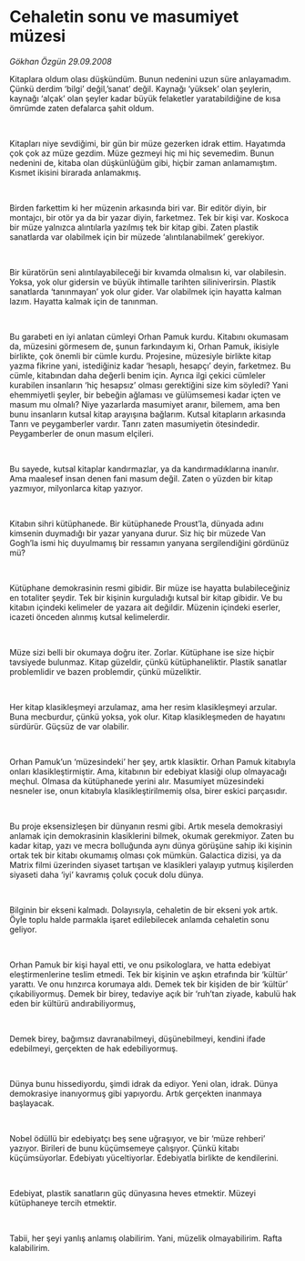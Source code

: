 # Cehaletin sonu ve masumiyet müzesi

*Gökhan Özgün 29.09.2008*

<div class="taraf_structure_2col_1zq">
<div class="margen_n">



 <p></p><p>Kitaplara oldum olası düşkündüm. Bunun nedenini uzun süre anlayamadım. Çünkü derdim ‘bilgi’ değil,’sanat’ değil. Kaynağı ‘yüksek’ olan şeylerin, kaynağı ‘alçak’ olan şeyler kadar büyük felaketler yaratabildiğine de kısa ömrümde zaten defalarca şahit oldum. </p><br/>
<p>Kitapları niye sevdiğimi, bir gün bir müze gezerken idrak ettim. Hayatımda çok çok az müze gezdim. Müze gezmeyi hiç mi hiç sevemedim. Bunun nedenini de, kitaba olan düşkünlüğüm gibi, hiçbir zaman anlamamıştım. Kısmet ikisini birarada anlamakmış.</p><br/>
<p>Birden farkettim ki her müzenin arkasında biri var. Bir editör diyin, bir montajcı, bir otör ya da bir yazar diyin, farketmez. Tek bir kişi var. Koskoca bir müze yalnızca alıntılarla yazılmış tek bir kitap gibi. Zaten plastik sanatlarda var olabilmek için bir müzede ‘alıntılanabilmek’ gerekiyor.</p><br/>
<p>Bir küratörün seni alıntılayabileceği bir kıvamda olmalısın ki, var olabilesin. Yoksa, yok olur gidersin ve büyük ihtimalle tarihten siliniverirsin. Plastik sanatlarda ‘tanınmayan’ yok olur gider. Var olabilmek için hayatta kalman lazım. Hayatta kalmak için de tanınman. </p><br/>
<p>Bu garabeti en iyi anlatan cümleyi Orhan Pamuk kurdu. Kitabını okumasam da, müzesini görmesem de, şunun farkındayım ki, Orhan Pamuk, ikisiyle birlikte, çok önemli bir cümle kurdu. Projesine, müzesiyle birlikte kitap yazma fikrine yani, istediğiniz kadar ‘hesaplı, hesapçı’ deyin, farketmez. Bu cümle, kitabından daha değerli benim için. Ayrıca ilgi çekici cümleler kurabilen insanların ‘hiç hesapsız’ olması gerektiğini size kim söyledi? Yani ehemmiyetli şeyler, bir bebeğin ağlaması ve gülümsemesi kadar içten ve masum mu olmalı? Niye yazarlarda masumiyet aranır, bilemem, ama ben bunu insanların kutsal kitap arayışına bağlarım. Kutsal kitapların arkasında Tanrı ve peygamberler vardır. Tanrı zaten masumiyetin ötesindedir. Peygamberler de onun masum elçileri.</p><br/>
<p>Bu sayede, kutsal kitaplar kandırmazlar, ya da kandırmadıklarına inanılır. Ama maalesef insan denen fani masum değil. Zaten o yüzden bir kitap yazmıyor, milyonlarca kitap yazıyor. </p><br/>
<p>Kitabın sihri kütüphanede. Bir kütüphanede Proust’la, dünyada adını kimsenin duymadığı bir yazar yanyana durur. Siz hiç bir müzede Van Gogh’la ismi hiç duyulmamış bir ressamın yanyana sergilendiğini gördünüz mü? </p><br/>
<p>Kütüphane demokrasinin resmi gibidir. Bir müze ise hayatta bulabileceğiniz en totaliter şeydir. Tek bir kişinin kurguladığı kutsal bir kitap gibidir. Ve bu kitabın içindeki kelimeler de yazara ait değildir. Müzenin içindeki eserler, icazeti önceden alınmış kutsal kelimelerdir. </p><br/>
<p>Müze sizi belli bir okumaya doğru iter. Zorlar. Kütüphane ise size hiçbir tavsiyede bulunmaz. Kitap güzeldir, çünkü kütüphaneliktir. Plastik sanatlar problemlidir ve bazen problemdir, çünkü müzeliktir. </p><br/>
<p>Her kitap klasikleşmeyi arzulamaz, ama her resim klasikleşmeyi arzular. Buna mecburdur, çünkü yoksa, yok olur. Kitap klasikleşmeden de hayatını sürdürür. Güçsüz de var olabilir. </p><br/>
<p>Orhan Pamuk’un ‘müzesindeki’ her şey, artık klasiktir. Orhan Pamuk kitabıyla onları klasikleştirmiştir. Ama, kitabının bir edebiyat klasiği olup olmayacağı meçhul. Olmasa da kütüphanede yerini alır. Masumiyet müzesindeki nesneler ise, onun kitabıyla klasikleştirilmemiş olsa, birer eskici parçasıdır.</p><br/>
<p>Bu proje eksensizleşen bir dünyanın resmi gibi. Artık mesela demokrasiyi anlamak için demokrasinin klasiklerini bilmek, okumak gerekmiyor. Zaten bu kadar kitap, yazı ve mecra bolluğunda aynı dünya görüşüne sahip iki kişinin ortak tek bir kitabı okumamış olması çok mümkün. Galactica dizisi, ya da Matrix filmi üzerinden siyaset tartışan ve klasikleri yalayıp yutmuş kişilerden siyaseti daha ‘iyi’ kavramış çoluk çocuk dolu dünya. </p><br/>
<p>Bilginin bir ekseni kalmadı. Dolayısıyla, cehaletin de bir ekseni yok artık. Öyle toplu halde parmakla işaret edilebilecek anlamda cehaletin sonu geliyor.</p><br/>
<p>Orhan Pamuk bir kişi hayal etti, ve onu psikologlara, ve hatta edebiyat eleştirmenlerine teslim etmedi. Tek bir kişinin ve aşkın etrafında bir ‘kültür’ yarattı. Ve onu hınzırca korumaya aldı. Demek tek bir kişiden de bir ‘kültür’ çıkabiliyormuş. Demek bir birey, tedaviye açık bir ‘ruh’tan ziyade, kabulü hak eden bir kültürü andırabiliyormuş, </p><br/>
<p>Demek birey, bağımsız davranabilmeyi, düşünebilmeyi, kendini ifade edebilmeyi, gerçekten de hak edebiliyormuş. </p><br/>
<p>Dünya bunu hissediyordu, şimdi idrak da ediyor. Yeni olan, idrak. Dünya demokrasiye inanıyormuş gibi yapıyordu. Artık gerçekten inanmaya başlayacak.</p><br/>
<p>Nobel ödüllü bir edebiyatçı beş sene uğraşıyor, ve bir ‘müze rehberi’ yazıyor. Birileri de bunu küçümsemeye çalışıyor. Çünkü kitabı küçümsüyorlar. Edebiyatı yüceltiyorlar. Edebiyatla birlikte de kendilerini.</p><br/>
<p>Edebiyat, plastik sanatların güç dünyasına heves etmektir. Müzeyi kütüphaneye tercih etmektir.</p><br/>
<p>Tabii, her şeyi yanlış anlamış olabilirim. Yani, müzelik olmayabilirim. Rafta kalabilirim.</p>

<br/>


<div id="taraf_not">
</div>

</div>


</div>
